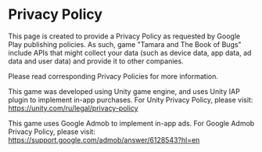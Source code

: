 # Privacy Policy
This page is created to provide a Privacy Policy as requested by Google Play publishing policies.
As such, game "Tamara and The Book of Bugs" include APIs that might collect your data (such as device data, app data, ad data and user data) and provide it to other companies.

Please read corresponding Privacy Policies for more information.

This game was developed using Unity game engine, and uses Unity IAP plugin to implement in-app purchases. For Unity Privacy Policy, please visit: https://unity.com/ru/legal/privacy-policy

This game uses Google Admob to implement in-app ads. For Google Admob Privacy Policy, please visit: https://support.google.com/admob/answer/6128543?hl=en
